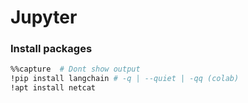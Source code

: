 # Jupyter

### Install packages
```bash
%%capture  # Dont show output
!pip install langchain # -q | --quiet | -qq (colab)
!apt install netcat
```
